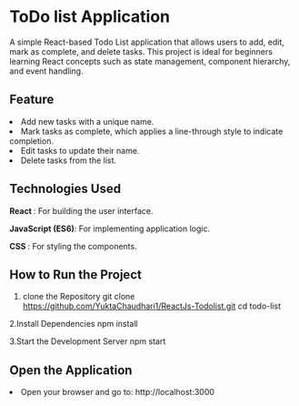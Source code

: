 # ToDo list Application
A simple React-based Todo List application that allows users to add, edit, mark as complete, and delete tasks. This project is ideal for beginners learning React concepts such as state management, component hierarchy, and event handling.


## Feature
<li>Add new tasks with a unique name.</li>

<li>Mark tasks as complete, which applies a line-through style to indicate completion.</li>

<li>Edit tasks to update their name.</li>

<li>Delete tasks from the list.</li>


## Technologies Used

<b>React </b>: For building the user interface.

<b>JavaScript (ES6)</b>: For implementing application logic.

<b>CSS </b>: For styling the components.

## How  to Run the Project
1. clone the Repository
   git clone https://github.com/YuktaChaudhari1/ReactJs-Todolist.git
   cd todo-list

2.Install Dependencies
  npm install

3.Start the Development Server
  npm start

## Open the Application

<li>Open your browser and go to: http://localhost:3000</li>


